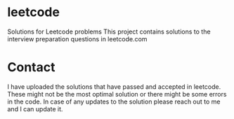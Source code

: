 # leetcode
Solutions for Leetcode problems
This project contains solutions to the interview preparation questions in leetcode.com


# Contact
I have uploaded the solutions that have passed and accepted in leetcode. These might not be the most optimal solution or there might be some errors in the code. In case of any updates to the solution please reach out to me and I can update it.
